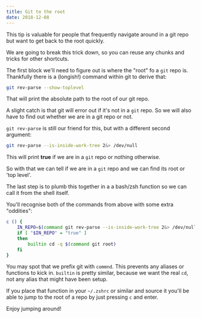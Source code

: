 ```yaml
---
title: Git to the root
date: 2018-12-08
---
```


This tip is valuable for people that frequently navigate around in a git repo but want to get back to the root quickly.

We are going to break this trick down, so you can reuse any chunks and tricks for other shortcuts.

The first block we'll need to figure out is where the "root" fo a `git` repo is. Thankfully there is a (longish!) command within git to derive that:

```bash
git rev-parse --show-toplevel
```

That will print the absolute path to the root of our git repo.

A slight catch is that git will error out if it's not in a `git` repo.
So we will also have to find out whether we are in a git repo or not.

`git rev-parse` is still our friend for this, but with a different second argument:

```bash
git rev-parse --is-inside-work-tree 2&> /dev/null
```

This will print **true** if we are in a `git` repo or nothing otherwise.

So with that we can tell if we are in a `git` repo and we can find its root or 'top level'.

The last step is to plumb this together in a a bash/zsh function so we can call it from the shell itself.

You'll recognise both of the commands from above with some extra "oddities":

```bash
c () {
	IN_REPO=$(command git rev-parse --is-inside-work-tree 2&> /dev/null)
	if [ "$IN_REPO" = "true" ]
	then
		builtin cd -q $(command git root)
	fi
}
```

You may spot that we prefix git with `commnd`. This prevents any aliases or functions to kick in. `builtin` is pretty similar, because we want the real `cd`, not any alias that might have been setup.

If you place that function in your `~/.zshrc` or similar and source it you'll be able to jump to the root of a repo by just pressing `c` and enter.

Enjoy jumping around!
